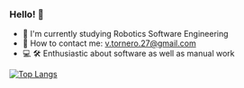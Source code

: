 ### Hello! 👋

<!--
**Veronica274/Veronica274** is a ✨ _special_ ✨ repository because its `README.md` (this file) appears on your GitHub profile.

Here are some ideas to get you started:

- 🔭 I’m currently working on ...
- 🌱 I’m currently learning ...
- 👯 I’m looking to collaborate on ...
- 🤔 I’m looking for help with ...
- 💬 Ask me about ...
- 📫 How to reach me: ...
- 😄 Pronouns: ...
- ⚡ Fun fact: ...
-->
+ 🤖 I'm currently studying Robotics Software Engineering
+ 📩 How to contact me: v.tornero.27@gmail.com
+ 💻 🛠️ Enthusiastic about software as well as manual work



[![Top Langs](https://github-readme-stats.vercel.app/api/top-langs/?username=Veronica274)](https://github.com/anuraghazra/github-readme-stats)
